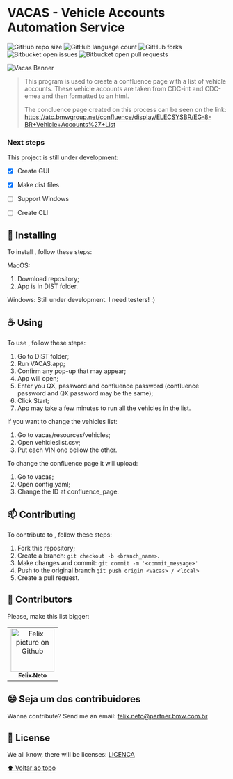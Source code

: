 # VACAS - Vehicle Accounts Automation Service

<!---Esses são exemplos. Veja https://shields.io para outras pessoas ou para personalizar este conjunto de escudos. Você pode querer incluir dependências, status do projeto e informações de licença aqui--->

![GitHub repo size](https://img.shields.io/github/repo-size/iuricode/README-template?style=for-the-badge)
![GitHub language count](https://img.shields.io/github/languages/count/iuricode/README-template?style=for-the-badge)
![GitHub forks](https://img.shields.io/github/forks/iuricode/README-template?style=for-the-badge)
![Bitbucket open issues](https://img.shields.io/bitbucket/issues/iuricode/README-template?style=for-the-badge)
![Bitbucket open pull requests](https://img.shields.io/bitbucket/pr-raw/iuricode/README-template?style=for-the-badge)

<img src="vacas/resources/images/vacas-splash.png" alt="Vacas Banner">

> This program is used to create a confluence page with a list of vehicle accounts. These vehicle accounts are taken from CDC-int and CDC-emea and then formatted to an html.
> 
> The concluence page created on this process can be seen on the link: https://atc.bmwgroup.net/confluence/display/ELECSYSBR/EG-8-BR+Vehicle+Accounts%27+List

### Next steps

This project is still under development:

- [x] Create GUI
- [x] Make dist files
- [ ] Support Windows
- [ ] Create CLI


## 🚀 Installing <VACAS>

To install <VACAS>, follow these steps:

MacOS:
1. Download repository;
2. App is in DIST folder.

Windows:
Still under development. I need testers! :)

## ☕ Using <Vacas>

To use <Vacas>, follow these steps:
1. Go to DIST folder;
2. Run VACAS.app;
3. Confirm any pop-up that may appear;
4. App will open;
5. Enter you QX, password and confluence password (confluence password and QX password may be the same);
6. Click Start;
7. App may take a few minutes to run all the vehicles in the list.

If you want to change the vehicles list:
1. Go to vacas/resources/vehicles;
2. Open vehicleslist.csv;
3. Put each VIN one bellow the other.

To change the confluence page it will upload:
1. Go to vacas;
2. Open config.yaml;
3. Change the ID at confluence_page.

## 📫 Contributing <VACAS>
To contribute to <VACAS>, follow these steps:

1. Fork this repository;
2. Create a branch: `git checkout -b <branch_name>`.
3. Make changes and commit: `git commit -m '<commit_message>'`
4. Push to the original branch `git push origin <vacas> / <local>`
5. Create a pull request.

## 🤝 Contributors

Please, make this list bigger:

<table>
  <tr>
    <td align="center">
      <a href="#">
        <img src="https://avatars.githubusercontent.com/u/39321694?v=4" width="100px;" alt="Felix picture on Github"/><br>
        <sub>
          <b>Felix Neto</b>
        </sub>
      </a>
    </td>
  </tr>
</table>


## 😄 Seja um dos contribuidores<br>

Wanna contribute? Send me an email: felix.neto@partner.bmw.com.br

## 📝 License

We all know, there will be licenses: [LICENÇA](LICENSE)

[⬆ Voltar ao topo](#VACAS)<br>
